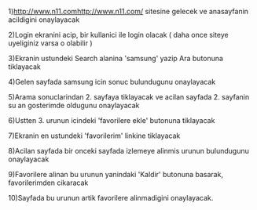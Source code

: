 1)http://www.n11.com<http://www.n11.com/> sitesine gelecek ve anasayfanin acildigini onaylayacak

2)Login ekranini acip, bir kullanici ile login olacak ( daha once siteye uyeliginiz varsa o olabilir )

3)Ekranin ustundeki Search alanina 'samsung' yazip Ara butonuna tiklayacak 

4)Gelen sayfada samsung icin sonuc bulundugunu onaylayacak 

5)Arama sonuclarindan 2. sayfaya tiklayacak ve acilan sayfada 2. sayfanin su an gosterimde oldugunu onaylayacak

6)Ustten 3. urunun icindeki 'favorilere ekle' butonuna tiklayacak 

7)Ekranin en ustundeki 'favorilerim' linkine tiklayacak 

8)Acilan sayfada bir onceki sayfada izlemeye alinmis urunun bulundugunu onaylayacak

9)Favorilere alinan bu urunun yanindaki 'Kaldir' butonuna basarak, favorilerimden cikaracak

10)Sayfada bu urunun artik favorilere alinmadigini onaylayacak.
